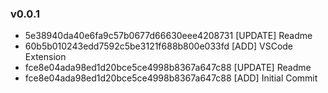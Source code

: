 ### v0.0.1
- 5e38940da40e6fa9c57b0677d66630eee4208731 [UPDATE] Readme
- 60b5b010243edd7592c5be3121f688b800e033fd [ADD] VSCode Extension
- fce8e04ada98ed1d20bce5ce4998b8367a647c88 [UPDATE] Readme
- fce8e04ada98ed1d20bce5ce4998b8367a647c88 [ADD] Initial Commit